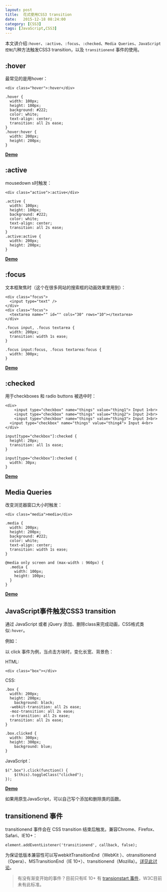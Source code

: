 ```yaml
---
layout: post
title:  花式使用CSS3 transition
date:   2015-12-18 08:24:00
category: [CSS3]
tags: [JavaScript,CSS3]
---
```


本文讲介绍`:hover`、`:active`、`:focus`、`:checked`、`Media Queries`、`JavaScript控制`六种方法触发CSS3 transition，以及 `transitionend` 事件的使用。

<!--more-->

## :hover
最常见的是用hover：

```
<div class="hover">:hover</div>

.hover {
  width: 100px;
  height: 100px;
  background: #222;
  color: white;
  text-align: center;
  transition: all 2s ease;
}
.hover:hover {
  width: 200px;
  height: 200px;
}
```

**[Demo][1]**

## :active
mousedown s时触发：

```
<div class="active">:active</div>

.active {
  width: 100px;
  height: 100px;
  background: #222;
  color: white;
  text-align: center;
  transition: all 2s ease;
}
.active:active {
  width: 200px;
  height: 200px;
}
```

**[Demo][1]**

## :focus
文本框聚焦时（这个在很多网站的搜索框的动画效果里用到）：

```
<div class="focus">
  <input type="text" />
</div>
<div class="focus">
  <textarea name="" id="" cols="30" rows="10"></textarea>
</div>

.focus input, .focus textarea {
  width: 200px;
  transition: width 1s ease;
}

.focus input:focus, .focus textarea:focus {
  width: 300px;
}
```

**[Demo][1]**

## :checked
用于checkboxes 和 radio buttons 被选中时：

```
<div>
    <input type="checkbox" name="things" value="thing1"> Input 1<br>
    <input type="checkbox" name="things" value="thing2"> Input 2<br>
    <input type="checkbox" name="things" value="thing3"> Input 3<br>
  <input type="checkbox" name="things" value="thing4"> Input 4<br>
</div>

input[type="checkbox"]:checked {
  height: 20px;
  transition: all 1s ease;
}

input[type="checkbox"]:checked {
  width: 30px;
}
```

**[Demo][1]**

## Media Queries
改变浏览器窗口大小时触发：

```
<div class="media">media</div>

.media {
  width: 200px;
  height: 200px;
  background: #222;
  color: white;
  text-align: center;
  transition: width 1s ease;
}

@media only screen and (max-width : 960px) {
  .media {
    width: 100px;
    height: 100px;
  }
}
```

**[Demo][1]**

## JavaScript事件触发CSS3 transition

通过 JavaScript 或者 jQuery 添加、删除class来完成动画，CSS格式类似`:hover`。

例如：

以 click 事件为例，当点击方块时，变化长宽、背景色：

HTML:
```
<div class="box"></div>
```
CSS:
```
.box {
  width: 200px;
  height: 200px;
    background: black;
  -webkit-transition: all 2s ease;
  -moz-transition: all 2s ease;
  -o-transition: all 2s ease;
  transition: all 2s ease;
}

.box.clicked {
  width: 300px;
  height: 300px;
    background: blue;
}
```
JavaScript：
```
$(".box").click(function() {
    $(this).toggleClass("clicked");
});
```

**[Demo][2]**

如果用原生JavaScript，可以自己写个添加和删除类的函数。

## transitionend 事件

transitionend 事件会在 CSS transition 结束后触发。兼容Chrome、Firefox、Safari、IE10+：

```
element.addEventListener('transitionend', callback, false);
```

为保证低版本兼容性可以写webkitTransitionEnd（WebKit ）、otransitionend（Opera）、MSTransitionEnd（IE 10+）、transitionend（Mozilla）。[详见此讨论][3]。

> 有没有渐变开始的事件？目前只有IE 10+ 有 [transionstart 事件][4]，W3C目前未有此标准。



  [1]: http://codepen.io/younglaker/pen/WrweNe
  [2]: http://codepen.io/younglaker/pen/xZZvQq
  [3]: http://stackoverflow.com/questions/5023514/how-do-i-normalize-css3-transition-functions-across-browsers
  [4]: https://msdn.microsoft.com/zh-cn/library/dn632683%28v=vs.85%29.aspx